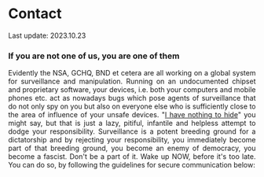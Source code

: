 # Contact
Last update: 2023.10.23

### If you are not one of us, you are one of them

<p style="text-align: justify;">Evidently the NSA, GCHQ, BND et cetera are all working on a global system for surveillance and manipulation. Running on an undocumented chipset and proprietary software, your devices, i.e. both your computers and mobile phones etc. act as nowadays bugs which pose agents of surveillance that do not only spy on you but also on everyone else who is sufficiently close to the area of influence of your unsafe devices. "<a href="https://wiki.piratenpartei.de/Ich_habe_nichts_zu_verbergen!" target="_blank" rel="noopener">I have nothing to hide</a>" you might say, but that is just a lazy, pitiful, infantile and helpless attempt to dodge your responsibility. Surveillance is a potent breeding ground for a dictatorship and by rejecting your responsibility, you immediately become part of that breeding ground, you become an enemy of democracy, you become a fascist. Don't be a part of it. Wake up NOW, before it's too late. You can do so, by following the guidelines for secure communication below:</p>
